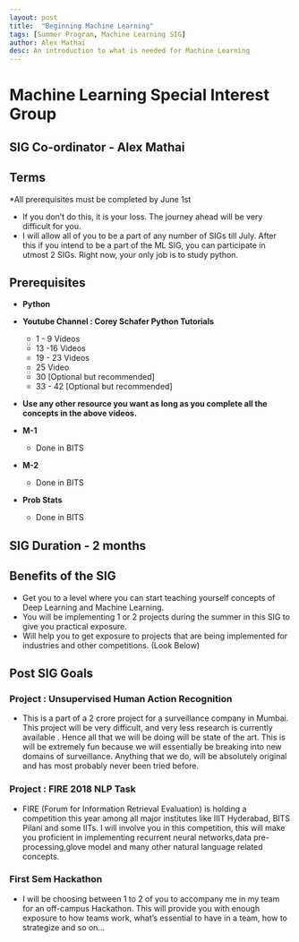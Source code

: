 ```yaml
---
layout: post
title:  "Beginning Machine Learning"
tags: [Summer Program, Machine Learning SIG]
author: Alex Mathai
desc: An introduction to what is needed for Machine Learning
---
```


# Machine Learning Special Interest Group

## SIG Co-ordinator - Alex Mathai

## Terms
*All prerequisites must be completed by June 1st
* If you don’t do this, it is your loss. The journey ahead will be very difficult for you.
* I will allow all of you to be a part of any number of SIGs till July.  After this if you intend to be a part of the ML SIG, you can participate in utmost 2 SIGs.
Right now, your only job is to study python. 

## Prerequisites 
*  **Python** 
  
  * **Youtube Channel : Corey Schafer Python Tutorials**
    * 1 - 9 Videos
    * 13 -16 Videos
    * 19 - 23 Videos
    * 25 Video
    * 30 [Optional but recommended]
    * 33 - 42  [Optional but recommended]
  
  * **Use any other resource you want as long as you complete all the concepts in the above videos.**

* **M-1** 
  * Done in BITS

* **M-2**
  * Done in BITS

* **Prob Stats**
  * Done in BITS

## SIG Duration - 2 months

## Benefits of the SIG  
* Get you to a level where you can start teaching yourself concepts of Deep Learning and Machine Learning.  
* You will be implementing 1 or 2 projects during the summer in this SIG to give you practical exposure.   
* Will help you to get exposure to projects that are being implemented for industries and other competitions.  (Look Below)


## Post SIG Goals 

### Project : Unsupervised Human Action Recognition
* This is a part of a 2 crore project for a surveillance company in Mumbai.  This project will be very difficult, and very less research is currently available .  Hence all that we will be doing will be state of the art.  This is will be extremely fun because we will essentially be breaking into new domains of surveillance.  Anything that we do, will be absolutely original and has most probably never been tried before.
 
### Project : FIRE 2018 NLP Task 
* FIRE (Forum for Information Retrieval Evaluation) is holding a competition this year among all major institutes like IIIT Hyderabad, BITS Pilani and some IITs.  I will involve you in this competition, this will make you proficient in implementing recurrent neural networks,data pre-processing,glove model and many other natural language related concepts. 

### First Sem Hackathon
* I will be choosing between 1 to 2 of you to accompany me in my team for an off-campus Hackathon.  This will provide you with enough exposure to how teams work, what’s essential to have in a team, how to strategize and so on...

